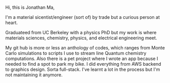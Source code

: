 Hi, this is Jonathan Ma,

I'm a material sicentist/engineer (sort of) by trade but a curious person at heart. 

Graduateed from UC Berkeley with a physics PhD but my work is where materials sciences, chemistry, physics, and electrical engineering meet.

My git hub is more or less an anthology of codes, which ranges from Monte Carlo simulations to scripts I use to stream line Quantum chemistry computations. Also there is a pet project where I wrote an app because I needed to find a spot to park my bike. I did everything from AWS backend to graphics design. Sorta full-stack. I've learnt a lot in the process but I'm not maintaining it anymore.
